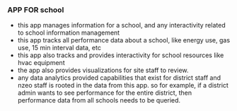 ### APP FOR school
- this app manages information for a school, and any interactivity related to school information management
- this app tracks all performance data about a school, like energy use, gas use, 15 min interval data, etc
- this app also tracks and provides interactivity for school resources like hvac equipment
- the app also provides visualizations for site staff to review.
- any data analytics provided capabilities that exist for district staff and nzeo staff is rooted in the data from this app. so for example, if a district admin wants to see performance for the entire district, then performance data from all schools needs to be queried.